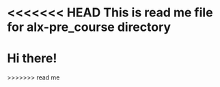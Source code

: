 <<<<<<< HEAD
**This is read me file for alx-pre_course directory**
=======
<h1>Hi there!</h1>
>>>>>>> read me
